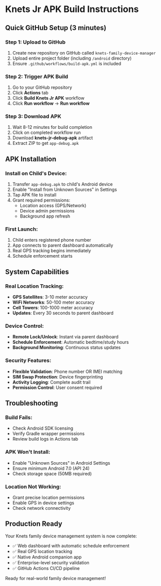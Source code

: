 # Knets Jr APK Build Instructions

## Quick GitHub Setup (3 minutes)

### Step 1: Upload to GitHub
1. Create new repository on GitHub called `knets-family-device-manager`
2. Upload entire project folder (including `/android` directory)
3. Ensure `.github/workflows/build-apk.yml` is included

### Step 2: Trigger APK Build
1. Go to your GitHub repository
2. Click **Actions** tab
3. Click **Build Knets Jr APK** workflow
4. Click **Run workflow** → **Run workflow**

### Step 3: Download APK
1. Wait 8-12 minutes for build completion
2. Click on completed workflow run
3. Download **knets-jr-debug-apk** artifact
4. Extract ZIP to get `app-debug.apk`

## APK Installation

### Install on Child's Device:
1. Transfer `app-debug.apk` to child's Android device
2. Enable "Install from Unknown Sources" in Settings
3. Tap APK file to install
4. Grant required permissions:
   - Location access (GPS/Network)
   - Device admin permissions
   - Background app refresh

### First Launch:
1. Child enters registered phone number
2. App connects to parent dashboard automatically
3. Real GPS tracking begins immediately
4. Schedule enforcement starts

## System Capabilities

### Real Location Tracking:
- **GPS Satellites**: 3-10 meter accuracy
- **WiFi Networks**: 50-100 meter accuracy  
- **Cell Towers**: 100-1000 meter accuracy
- **Updates**: Every 30 seconds to parent dashboard

### Device Control:
- **Remote Lock/Unlock**: Instant via parent dashboard
- **Schedule Enforcement**: Automatic bedtime/study hours
- **Background Monitoring**: Continuous status updates

### Security Features:
- **Flexible Validation**: Phone number OR IMEI matching
- **SIM Swap Protection**: Device fingerprinting
- **Activity Logging**: Complete audit trail
- **Permission Control**: User consent required

## Troubleshooting

### Build Fails:
- Check Android SDK licensing
- Verify Gradle wrapper permissions
- Review build logs in Actions tab

### APK Won't Install:
- Enable "Unknown Sources" in Android Settings
- Ensure minimum Android 7.0 (API 24)
- Check storage space (50MB required)

### Location Not Working:
- Grant precise location permissions
- Enable GPS in device settings
- Check network connectivity

## Production Ready

Your Knets family device management system is now complete:
- ✅ Web dashboard with automatic schedule enforcement
- ✅ Real GPS location tracking
- ✅ Native Android companion app
- ✅ Enterprise-level security validation
- ✅ GitHub Actions CI/CD pipeline

Ready for real-world family device management!